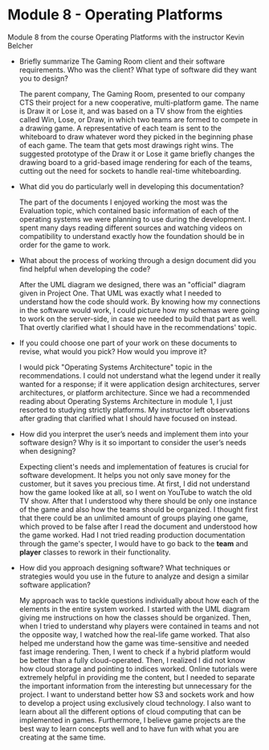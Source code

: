 # Module 8 - Operating Platforms

Module 8 from the course Operating Platforms with the instructor Kevin Belcher

- Briefly summarize The Gaming Room client and their software requirements. Who was the client? What type of software did they want you to design?

    The parent company, The Gaming Room, presented to our company CTS their project for a new cooperative, multi-platform game. The name is Draw it or Lose it, and was based on a TV show from the eighties called Win, Lose, or Draw, in which two teams are formed to compete in a drawing game. A representative of each team is sent to the whiteboard to draw whatever word they picked in the beginning phase of each game. The team that gets most drawings right wins. The suggested prototype of the Draw it or Lose it game briefly changes the drawing board to a grid-based image rendering for each of the teams, cutting out the need for sockets to handle real-time whiteboarding.

- What did you do particularly well in developing this documentation?

    The part of the documents I enjoyed working the most was the Evaluation topic, which contained basic information of each of the operating systems we were planning to use during the development. I spent many days reading different sources and watching videos on compatibility to understand exactly how the foundation should be in order for the game to work.

- What about the process of working through a design document did you find helpful when developing the code?

    After the UML diagram we designed, there was an "official" diagram given in Project One. That UML was exactly what I needed to understand how the code should work. By knowing how my connections in the software would work, I could picture how my schemas were going to work on the server-side, in case we needed to build that part as well. That overtly clarified what I should have in the recommendations' topic.

- If you could choose one part of your work on these documents to revise, what would you pick? How would you improve it?

    I would pick "Operating Systems Architecture" topic in the recommendations. I could not understand what the legend under it really wanted for a response; if it were application design architectures, server architectures, or platform architecture. Since we had a recommended reading about Operating Systems Architecture in module 1, I just resorted to studying strictly platforms. My instructor left observations after grading that clarified what I should have focused on instead.

- How did you interpret the user’s needs and implement them into your software design? Why is it so important to consider the user’s needs when designing?

    Expecting client's needs and implementation of features is crucial for software development. It helps you not only save money for the customer, but it saves you precious time. At first, I did not understand how the game looked like at all, so I went on YouTube to watch the old TV show. After that I understood why there should be only one instance of the game and also how the teams should be organized. I thought first that there could be an unlimited amount of groups playing one game, which proved to be false after I read the document and understood how the game worked. Had I not tried reading production documentation through the game's specter, I would have to go back to the **team** and **player** classes to rework in their functionality.

- How did you approach designing software? What techniques or strategies would you use in the future to analyze and design a similar software application?

    My approach was to tackle questions individually about how each of the elements in the entire system worked. I started with the UML diagram giving me instructions on how the classes should be organized. Then, when I tried to understand why players were contained in teams and not the opposite way, I watched how the real-life game worked. That also helped me understand how the game was time-sensitive and needed fast image rendering. Then, I went to check if a hybrid platform would be better than a fully cloud-operated. Then, I realized I did not know how cloud storage and pointing to indices worked. Online tutorials were extremely helpful in providing me the content, but I needed to separate the important information from the interesting but unnecessary for the project. I want to understand better how S3 and sockets work and how to develop a project using exclusively cloud technology. I also want to learn about all the different options of cloud computing that can be implemented in games. Furthermore, I believe game projects are the best way to learn concepts well and to have fun with what you are creating at the same time.
